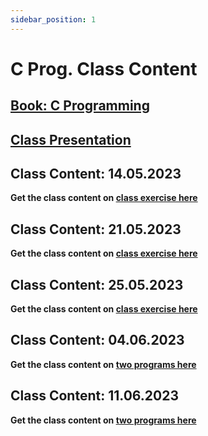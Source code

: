 ```yaml
---
sidebar_position: 1
---
```


# C Prog. Class Content

## [Book: C Programming](https://drive.google.com/file/d/1zEcwsLakq3VvD1gUZtnizDVqkUHiuUdp/view?usp=drive_link)

## [Class Presentation](https://docs.google.com/presentation/d/1JjA4krktwarYxxw2JuaaaYuv1cHsf5dU/edit?usp=drive_link&ouid=111413364908154665436&rtpof=true&sd=true)

## Class Content: 14.05.2023

**Get the class content on [class exercise here](https://drive.google.com/drive/folders/1l2JcocmrbFFV2a35UQwbOS9Q-tiXOc-0?usp=drive_link)**

## Class Content: 21.05.2023

**Get the class content on [class exercise here](https://drive.google.com/drive/folders/1nJST_vdCOsPHjIaSLXqFNge9nAZjvZOk?usp=drive_link)**

## Class Content: 25.05.2023

**Get the class content on [class exercise here](https://drive.google.com/drive/folders/1tPw37zNqcxCyZU7ON5DJXMAalqT6C6R-?usp=drive_link)**

## Class Content: 04.06.2023

**Get the class content on [two programs here](https://drive.google.com/drive/folders/14wlvAxsvI8RLb-4BUJh05TzlU3oRLyog?usp=sharing)**

## Class Content: 11.06.2023

**Get the class content on [two programs here](https://drive.google.com/drive/folders/1JfWDNeaysQB7I0URwc2-NuUgbHbs58Gu?usp=drive_link)**
